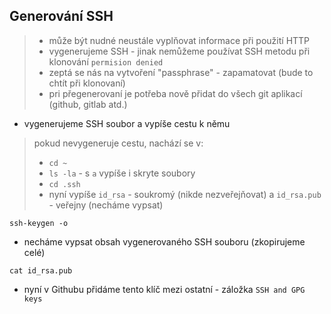 ## Generování SSH
> - může být nudné neustále vyplňovat informace při použití HTTP
> - vygenerujeme SSH - jinak nemůžeme používat SSH metodu při klonování `permision denied`
> - zeptá se nás na vytvoření "passphrase" - zapamatovat (bude to chtít při klonovaní)
> - pri přegenerovaní je potřeba nově přidat do všech git aplikací (github, gitlab atd.)

- vygenerujeme SSH soubor a vypíše cestu k němu
> pokud nevygeneruje cestu, nachází se v:
> - `cd ~`
> - `ls -la` - s `a` vypíše i skryte soubory
> - `cd .ssh`
> - nyní vypíše `id_rsa` - soukromý (nikde nezveřejňovat) a `id_rsa.pub` - veřejny (necháme vypsat)
```
ssh-keygen -o
```
- necháme vypsat obsah vygenerovaného SSH souboru (zkopirujeme celé)
```
cat id_rsa.pub
```
- nyní v Githubu přidáme tento klíč mezi ostatní - záložka `SSH and GPG keys`
